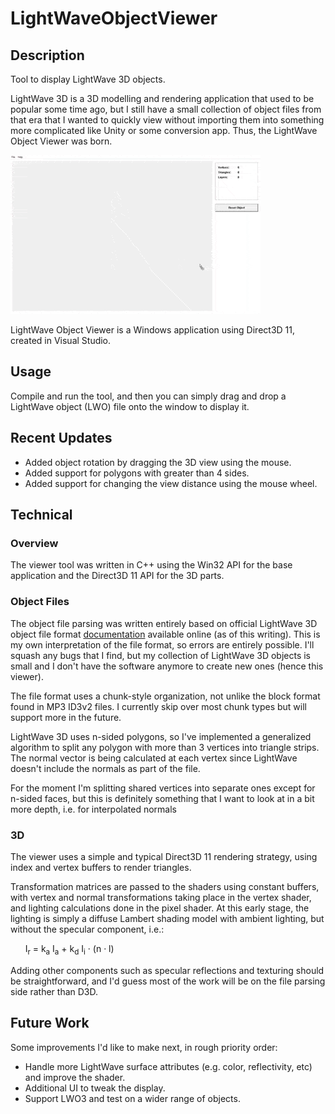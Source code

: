 # LightWaveObjectViewer

## Description

Tool to display LightWave 3D objects.

LightWave 3D is a 3D modelling and rendering application that used to be popular some time ago, 
but I still have a small collection of object files from that era that I wanted to quickly view without 
importing them into something more complicated like Unity or some conversion app. Thus, the LightWave 
Object Viewer was born.

![LightWave Object Viewer window](https://github.com/laubryan/LightWaveObjectViewer/blob/09c6d62227e09f6f996955d97bc8a05a0efc02a3/Screenshots/LWObjectViewer.gif?raw=true)

LightWave Object Viewer is a Windows application using Direct3D 11, created in Visual Studio.


## Usage

Compile and run the tool, and then you can simply drag and drop a LightWave object (LWO) 
file onto the window to display it.


## Recent Updates

- Added object rotation by dragging the 3D view using the mouse.
- Added support for polygons with greater than 4 sides.
- Added support for changing the view distance using the mouse wheel.


## Technical

### Overview

The viewer tool was written in C++ using the Win32 API for the base application and the Direct3D 11 API for the 3D parts.


### Object Files

The object file parsing was written entirely based on official LightWave 3D object file format [documentation](https://static.lightwave3d.com/sdk/2019/html/filefmts/lwo2.html) available online (as of this writing). This is my own 
interpretation of the file format, so errors are entirely possible. I'll squash any bugs that I find, but my collection 
of LightWave 3D objects is small and I don't have the software anymore to create new ones (hence this viewer).

The file format uses a chunk-style organization, not unlike the block format found in MP3 ID3v2 files. I currently skip 
over most chunk types but will support more in the future.

LightWave 3D uses n-sided polygons, so I've implemented a generalized algorithm to split any polygon with more than 3 vertices 
into triangle strips. The normal vector is being calculated at each vertex since LightWave doesn't include the normals as 
part of the file.

For the moment I'm splitting shared vertices into separate ones except for n-sided faces, but this is definitely something 
that I want to look at in a bit more depth, i.e. for interpolated normals


### 3D

The viewer uses a simple and typical Direct3D 11 rendering strategy, using index and vertex buffers to render triangles.

Transformation matrices are passed to the shaders using constant buffers, with vertex and normal transformations taking 
place in the vertex shader, and lighting calculations done in the pixel shader. At this early stage, the lighting is 
simply a diffuse Lambert shading model with ambient lighting, but without the specular component, i.e.:

&nbsp; &nbsp; &nbsp; I<sub>r</sub> = k<sub>a</sub> I<sub>a</sub> + k<sub>d</sub> I<sub>i</sub> &#183; (n &#183; l)

Adding other components such as specular reflections and texturing should be straightforward, and I'd guess most of the 
work will be on the file parsing side rather than D3D.


## Future Work

Some improvements I'd like to make next, in rough priority order:

- Handle more LightWave surface attributes (e.g. color, reflectivity, etc) and improve the shader.
- Additional UI to tweak the display.
- Support LWO3 and test on a wider range of objects.

